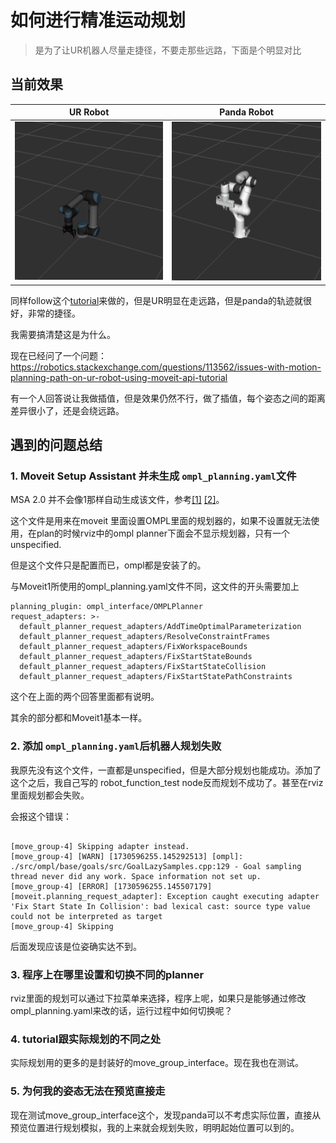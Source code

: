 # 如何进行精准运动规划
> 是为了让UR机器人尽量走捷径，不要走那些远路，下面是个明显对比

## 当前效果

| UR Robot                        | Panda Robot                        |
| ------------------------------- | ---------------------------------- |
| ![ur](images/ur_robot_move.gif) | ![panda](images/panda_robot_move.gif) |

同样follow这个[tutorial](https://moveit.picknik.ai/main/doc/examples/motion_planning_api/motion_planning_api_tutorial.html)来做的，但是UR明显在走远路，但是panda的轨迹就很好，非常的捷径。

我需要搞清楚这是为什么。

现在已经问了一个问题：https://robotics.stackexchange.com/questions/113562/issues-with-motion-planning-path-on-ur-robot-using-moveit-api-tutorial

有一个人回答说让我做插值，但是效果仍然不行，做了插值，每个姿态之间的距离差异很小了，还是会绕远路。

## 遇到的问题总结

### 1. Moveit Setup Assistant 并未生成 `ompl_planning.yaml`文件

MSA 2.0 并不会像1那样自动生成该文件，参考[[1]](https://github.com/moveit/moveit2/issues/2256) [[2]](https://github.com/moveit/moveit2/issues/2265)。

这个文件是用来在moveit 里面设置OMPL里面的规划器的，如果不设置就无法使用，在plan的时候rviz中的ompl planner下面会不显示规划器，只有一个unspecified.

但是这个文件只是配置而已，ompl都是安装了的。

与Moveit1所使用的ompl_planning.yaml文件不同，这文件的开头需要加上

```yaml{.line-numbers}
planning_plugin: ompl_interface/OMPLPlanner
request_adapters: >-
  default_planner_request_adapters/AddTimeOptimalParameterization
  default_planner_request_adapters/ResolveConstraintFrames
  default_planner_request_adapters/FixWorkspaceBounds
  default_planner_request_adapters/FixStartStateBounds
  default_planner_request_adapters/FixStartStateCollision
  default_planner_request_adapters/FixStartStatePathConstraints
```

这个在上面的两个回答里面都有说明。

其余的部分都和Moveit1基本一样。

### 2. 添加 `ompl_planning.yaml`后机器人规划失败
我原先没有这个文件，一直都是unspecified，但是大部分规划也能成功。添加了这个之后，我自己写的 robot_function_test node反而规划不成功了。甚至在rviz里面规划都会失败。

会报这个错误：
```bash{.line-numbers}

[move_group-4] Skipping adapter instead.
[move_group-4] [WARN] [1730596255.145292513] [ompl]: ./src/ompl/base/goals/src/GoalLazySamples.cpp:129 - Goal sampling thread never did any work. Space information not set up.
[move_group-4] [ERROR] [1730596255.145507179] [moveit.planning_request_adapter]: Exception caught executing adapter 'Fix Start State In Collision': bad lexical cast: source type value could not be interpreted as target
[move_group-4] Skipping 
```

后面发现应该是位姿确实达不到。

### 3. 程序上在哪里设置和切换不同的planner
rviz里面的规划可以通过下拉菜单来选择，程序上呢，如果只是能够通过修改 ompl_planning.yaml来改的话，运行过程中如何切换呢？

### 4. tutorial跟实际规划的不同之处
实际规划用的更多的是封装好的move_group_interface。现在我也在测试。

### 5. 为何我的姿态无法在预览直接走
现在测试move_group_interface这个，发现panda可以不考虑实际位置，直接从预览位置进行规划模拟，我的上来就会规划失败，明明起始位置可以到的。